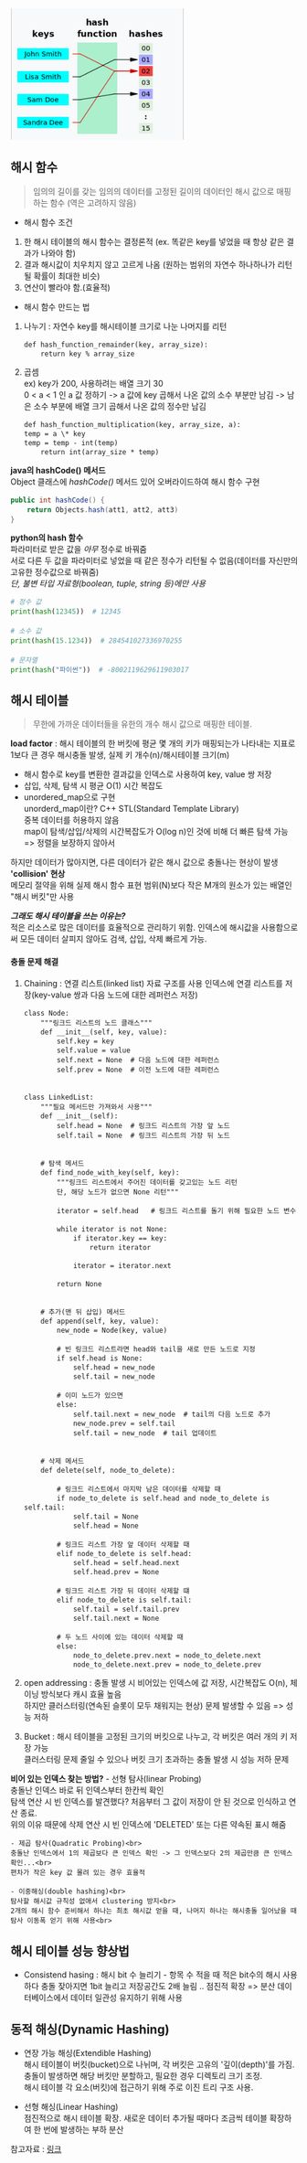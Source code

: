 <img src="/resources/hash_function.PNG"><br>
## 해시 함수
> 임의의 길이를 갖는 임의의 데이터를 고정된 길이의 데이터인 해시 값으로 매핑하는 함수 (역은 고려하지 않음)

- 해시 함수 조건
1. 한 해시 테이블의 해시 함수는 결정론적 (ex. 똑같은 key를 넣었을 때 항상 같은 결과가 나와야 함)
2. 결과 해시값이 치우치지 않고 고르게 나옴 (원하는 범위의 자연수 하나하나가 리턴될 확률이 최대한 비슷)
3. 연산이 빨라야 함.(효율적)<br>

- 해시 함수 만드는 법
1. 나누기 : 자연수 key를 해시테이블 크기로 나눈 나머지를 리턴
    ```
    def hash_function_remainder(key, array_size):
        return key % array_size
    ```
2.  곱셈<br>
    ex) key가 200, 사용하려는 배열 크기 30<br>
        0 < a < 1 인 a 값 정하기 -> a 값에 key 곱해서 나온 값의 소수 부분만 남김 -> 남은 소수 부분에 배열 크기 곱해서 나온 값의 정수만 남김
    ```
    def hash_function_multiplication(key, array_size, a):
    temp = a \* key
    temp = temp - int(temp)
        return int(array_size * temp)
     ```

**java의 hashCode() 메서드**<br>
Object 클래스에 _hashCode()_ 메서드 있어 오버라이드하여 해시 함수 구현<br>
```java
public int hashCode() {
    return Objects.hash(att1, att2, att3)
}
```

**python의 hash 함수**<br>
파라미터로 받은 값을 _아무_ 정수로 바꿔줌<br>
서로 다른 두 값을 파라미터로 넣었을 때 같은 정수가 리턴될 수 없음(데이터를 자신만의 고유한 정수값으로 바꿔줌)<br>
_단, 불변 타입 자료형(boolean, tuple, string 등)에만 사용_

```python
# 정수 값
print(hash(12345))  # 12345

# 소수 값
print(hash(15.1234))  # 284541027336970255

# 문자열
print(hash("파이썬"))  # -8002119629611903017
```

## 해시 테이블
> 무한에 가까운 데이터들을 유한의 개수 해시 값으로 매핑한 테이블.<br>

**load factor** : 해시 테이블의 한 버킷에 평균 몇 개의 키가 매핑되는가 나타내는 지표로 1보다 큰 경우 해시충돌 발생, 실제 키 개수(n)/해시테이블 크기(m)

- 해시 함수로 key를 변환한 결과값을 인덱스로 사용하여 key, value 쌍 저장
- 삽입, 삭제, 탐색 시 평균 O(1) 시간 복잡도
- unordered_map으로 구현<br>
  unorderd_map이란? C++ STL(Standard Template Library)<br>
  중복 데이터를 허용하지 않음<br>
  map이 탐색/삽입/삭제의 시간복잡도가 O(log n)인 것에 비해 더 빠른 탐색 가능 => 정렬을 보장하지 않아서<br>

하지만 데이터가 많아지면, 다른 데이터가 같은 해시 값으로 충돌나는 현상이 발생 **'collision' 현상** <br>
메모리 절약을 위해 실제 해시 함수 표현 범위(N)보다 작은 M개의 원소가 있는 배열인 "해시 버킷"만 사용<br>

**_그래도 해시 테이블을 쓰는 이유는?_**<br>
적은 리소스로 많은 데이터를 효율적으로 관리하기 위함.
인덱스에 해시값을 사용함으로써 모든 데이터 살피지 않아도 검색, 삽입, 삭제 빠르게 가능.<br>

#### 충돌 문제 해결
1. Chaining : 연결 리스트(linked list) 자료 구조를 사용
인덱스에 연결 리스트를 저장(key-value 쌍과 다음 노드에 대한 레퍼런스 저장)
    ```
    class Node:
        """링크드 리스트의 노드 클래스"""
        def __init__(self, key, value):
            self.key = key
            self.value = value
            self.next = None  # 다음 노드에 대한 레퍼런스
            self.prev = None  # 이전 노드에 대한 레퍼런스
    
    
    class LinkedList:
        """필요 메서드만 가져와서 사용"""
        def __init__(self):
            self.head = None  # 링크드 리스트의 가장 앞 노드
            self.tail = None  # 링크드 리스트의 가장 뒤 노드
    
    
        # 탐색 메서드
        def find_node_with_key(self, key):
            """링크드 리스트에서 주어진 데이터를 갖고있는 노드 리턴
            단, 해당 노드가 없으면 None 리턴"""
    
            iterator = self.head   # 링크드 리스트를 돌기 위해 필요한 노드 변수
    
            while iterator is not None:
                if iterator.key == key:
                    return iterator
    
                iterator = iterator.next
    
            return None
    
    
        # 추가(맨 뒤 삽입) 메서드
        def append(self, key, value):
            new_node = Node(key, value)
    
            # 빈 링크드 리스트라면 head와 tail을 새로 만든 노드로 지정
            if self.head is None:
                self.head = new_node
                self.tail = new_node
    
            # 이미 노드가 있으면
            else:
                self.tail.next = new_node  # tail의 다음 노드로 추가
                new_node.prev = self.tail
                self.tail = new_node  # tail 업데이트
    
    
        # 삭제 메서드
        def delete(self, node_to_delete):
    
            # 링크드 리스트에서 마지막 남은 데이터를 삭제할 때
            if node_to_delete is self.head and node_to_delete is self.tail:
                self.tail = None
                self.head = None
    
            # 링크드 리스트 가장 앞 데이터 삭제할 때
            elif node_to_delete is self.head:
                self.head = self.head.next
                self.head.prev = None
    
            # 링크드 리스트 가장 뒤 데이터 삭제할 떄
            elif node_to_delete is self.tail:
                self.tail = self.tail.prev
                self.tail.next = None
    
            # 두 노드 사이에 있는 데이터 삭제할 때
            else:
                node_to_delete.prev.next = node_to_delete.next
                node_to_delete.next.prev = node_to_delete.prev
    ```
    
2. open addressing : 충돌 발생 시 비어있는 인덱스에 값 저장, 시간복잡도 O(n), 체이닝 방식보다 캐시 효율 높음<br>
하지만 클러스터링(연속된 슬롯이 모두 채워지는 현상) 문제 발생할 수 있음 => 성능 저하

3. Bucket : 해시 테이블을 고정된 크기의 버킷으로 나누고, 각 버킷은 여러 개의 키 저장 가능<br>
클러스터링 문제 줄일 수 있으나 버킷 크기 초과하는 충돌 발생 시 성능 저하 문제<br>

**비어 있는 인덱스 찾는 방법?**
    - 선형 탐사(linear Probing)<br>
    충돌난 인덱스 바로 뒤 인덱스부터 한칸씩 확인<br>
    탐색 연산 시 빈 인덱스를 발견했다? 처음부터 그 값이 저장이 안 된 것으로 인식하고 연산 종료.<br>
    위의 이유 때문에 삭제 연산 시 빈 인덱스에 'DELETED' 또는 다른 약속된 표시 해줌<br>

    - 제곱 탐사(Quadratic Probing)<br>
    충돌난 인덱스에서 1의 제곱보다 큰 인덱스 확인 -> 그 인덱스보다 2의 제곱만큼 큰 인덱스 확인...<br>
    편차가 작은 key 값 몰려 있는 경우 효율적
    
    - 이중해싱(double hashing)<br>
    탐사할 해시값 규칙성 없애서 clustering 방지<br>
    2개의 해시 함수 준비해서 하나는 최초 해시값 얻을 때, 나머지 하나는 해시충돌 일어났을 때 탐사 이동폭 얻기 위해 사용<br>


## 해시 테이블 성능 향상법
- Consistend hasing : 해시 bit 수 늘리기 - 항목 수 적을 때 적은 bit수의 해시 사용하다 충돌 잦아지면 1bit 늘리고 저장공간도 2배 늘림 .. 점진적 확장 => 분산 데이터베이스에서 데이터 일관성 유지하기 위해 사용

## 동적 해싱(Dynamic Hashing)
- 연장 가능 해싱(Extendible Hashing)<br>
해시 테이블이 버킷(bucket)으로 나뉘며, 각 버킷은 고유의 '깊이(depth)'를 가짐. 충돌이 발생하면 해당 버킷만 분할하고, 필요한 경우 디렉토리 크기 조정.<br>
해시 테이블 각 요소(버킷)에 접근하기 위해 주로 이진 트리 구조 사용.

- 선형 해싱(Linear Hashing)<br>
점진적으로 해시 테이블 확장. 새로운 데이터 추가될 때마다 조금씩 테이블 확장하여 한 번에 발생하는 부하 분산

참고자료 : [링크](https://ratsgo.github.io/data%20structure&algorithm/2017/10/25/hash/)
